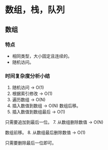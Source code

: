 # 数组，栈，队列
## 数组
### 特点
- 相同类型，大小固定且连续的。
- 随机访问。
### 时间复杂度分析小结

1. 随机访问 -> O(1)
2. 根据索引修改 -> O(1)
3. 遍历数组 -> O(N)
4. 插入数值到数组 -> O(N)
   数组后移。
5. 插入数值到数组最后 -> O(1)

  只需要追加到最后一位。
7. 从数组删除数值 -> O(N)

   数组前移。
8. 从数组最后删除数值 -> O(1)

   只需要删除最后一位即可。